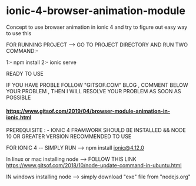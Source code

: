 # ionic-4-browser-animation-module
Concept to use browser animation in ionic  4  and try to figure out easy way to use this



FOR RUNNING PROJECT -->  GO TO  PROJECT  DIRECTORY  AND  RUN  TWO  COMMAND:-

1:-     npm  install 
2:-    ionic serve

READY  TO USE  

IF YOU  HAVE PROBLE FOLLOW "GITSOF.COM" BLOG  ,  COMMENT BELOW YOUR PROBLEM ,  THEN  I WILL  RESOLVE YOUR PROBLEM AS SOON AS  POSSIBLE

####     https://www.gitsof.com/2019/04/browser-module-animation-in-ionic.html

PREREQUISITE : -  IONIC 4  FRAMWORK  SHOULD BE INSTALLED  &&   NODE 10  OR GREATER VERSION  RECOMMENDED TO USE 

FOR IONIC 4  --  SIMPLY RUN    -->  npm install  ionic@4.12.0

In linux or mac  installing node --> FOLLOW THIS LINK   https://www.gitsof.com/2018/10/node-update-command-in-ubuntu.html


IN windows installing node -->  simply download "exe" file from  "nodejs.org"
